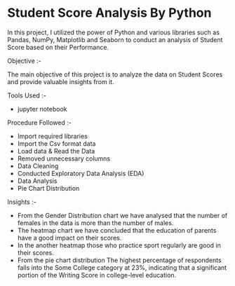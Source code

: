 # Student Score Analysis By Python

In this project, I utilized the power of Python and various libraries such as Pandas, NumPy, Matplotlib and Seaborn to conduct an analysis of Student Score based on their Performance.

Objective :-

The main objective of this project is to analyze the data on Student Scores and provide valuable insights from it.

Tools Used :-

- jupyter notebook
  
Procedure Followed :-

- Import required libraries
- Import the Csv format data
- Load data & Read the Data
- Removed unnecessary columns
- Data Cleaning
- Conducted Exploratory Data Analysis (EDA)
- Data Analysis
- Pie Chart Distribution

Insights :-
  
- From the Gender Distribution chart we have analysed that the number of females in the data is more than the number of males.
- The heatmap chart we have concluded that the education of parents have a good impact on their scores.
- In the another heatmap those who practice sport regularly are good in their scores.
- From the pie chart distribution The highest percentage of respondents falls into the Some College category at 23%, indicating that a significant portion of the Writing Score in college-level education.
